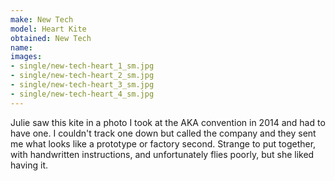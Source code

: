 ```yaml
---
make: New Tech
model: Heart Kite
obtained: New Tech
name:
images:
- single/new-tech-heart_1_sm.jpg
- single/new-tech-heart_2_sm.jpg
- single/new-tech-heart_3_sm.jpg
- single/new-tech-heart_4_sm.jpg
---
```


Julie saw this kite in a photo I took at the AKA convention in 2014 and had to have one.
I couldn't track one down but called the company and they sent me what looks like a prototype or factory second.
Strange to put together, with handwritten instructions, and unfortunately flies poorly, but she liked having it.
